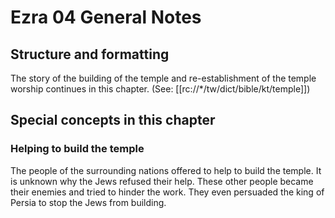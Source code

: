 # Ezra 04 General Notes

## Structure and formatting

The story of the building of the temple and re-establishment of the temple worship continues in this chapter. (See: [[rc://*/tw/dict/bible/kt/temple]])

## Special concepts in this chapter

### Helping to build the temple

The people of the surrounding nations offered to help to build the temple. It is unknown why the Jews refused their help. These other people became their enemies and tried to hinder the work. They even persuaded the king of Persia to stop the Jews from building.
